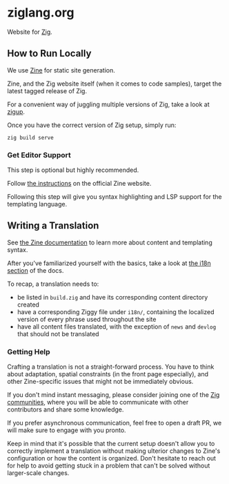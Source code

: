 # ziglang.org

Website for [Zig](https://github.com/ziglang/zig).

## How to Run Locally

We use [Zine](https://zine-ssg.io) for static site generation.

Zine, and the Zig website itself (when it comes to code samples), target the latest tagged release of Zig.

For a convenient way of juggling multiple versions of Zig, take a look at [zigup](https://github.com/marler8997/zigup).

Once you have the correct version of Zig setup, simply run:

```
zig build serve
```

### Get Editor Support

This step is optional but highly recommended.

Follow [the instructions](https://zine-ssg.io/docs/editors/) on the official Zine website.

Following this step will give you syntax highlighting and LSP support for the templating language.

## Writing a Translation

See [the Zine documentation](https://zine-ssg.io/docs/) to learn more about content and templating syntax.

After you've familiarized yourself with the basics, take a look at [the i18n section](https://zine-ssg.io/docs/i18n/) of the docs.

To recap, a translation needs to:

- be listed in `build.zig` and have its corresponding content directory created
- have a corresponding Ziggy file under `i18n/`, containing the localized version of every phrase used throughout the site
- have all content files translated, with the exception of `news` and `devlog` that should not be translated

### Getting Help

Crafting a translation is not a straight-forward process. You have to think about adaptation, spatial constraints (in the front page especially), and other Zine-specific issues that might not be immediately obvious.

If you don't mind instant messaging, please consider joining one of the [Zig communities](https://github.com/ziglang/zig/wiki/Community), where you will be able to communicate with other contributors and share some knowledge.

If you prefer asynchronous communication, feel free to open a draft PR, we will make sure to engage with you pronto.

Keep in mind that it's possible that the current setup doesn't allow you to correctly implement a translation without making ulterior changes to Zine's configuration or how the content is organized. Don't hesitate to reach out for help to avoid getting stuck in a problem that can't be solved without larger-scale changes.

